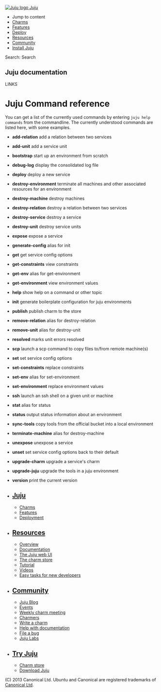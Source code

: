 [ ![Juju logo](//assets.ubuntu.com/sites/ubuntu/latest/u/img/logo.png) Juju
](https://juju.ubuntu.com/)

  - Jump to content
  - [Charms](https://juju.ubuntu.com/charms/)
  - [Features](https://juju.ubuntu.com/features/)
  - [Deploy](https://juju.ubuntu.com/deployment/)
  - [Resources](https://juju.ubuntu.com/resources/)
  - [Community](https://juju.ubuntu.com/community/)
  - [Install Juju](https://juju.ubuntu.com/download/)

Search: Search

## Juju documentation

LINKS

# Juju Command reference

You can get a list of the currently used commands by entering `juju help
commands` from the commandline. The currently understood commands are listed
here, with some examples.

  - __add-relation__ add a relation between two services
  - __add-unit__ add a service unit
  - __bootstrap__ start up an environment from scratch
  - __debug-log__ display the consolidated log file
  - __deploy__ deploy a new service
  - __destroy-environment__ terminate all machines and other associated resources for an environment
  - __destroy-machine__ destroy machines
  - __destroy-relation__ destroy a relation between two services
  - __destroy-service__ destroy a service
  - __destroy-unit__ destroy service units
  - __expose__ expose a service
  - __generate-config__ alias for init
  - __get__ get service config options
  - __get-constraints__ view constraints
  - __get-env__ alias for get-environment
  - __get-environment__ view environment values
  - __help__ show help on a command or other topic
  - __init__ generate boilerplate configuration for juju environments
  - __publish__ publish charm to the store
  - __remove-relation__ alias for destroy-relation
  - __remove-unit__ alias for destroy-unit
  - __resolved__ marks unit errors resolved
  - __scp__ launch a scp command to copy files to/from remote machine(s)
  - __set__ set service config options
  - __set-constraints__ replace constraints
  - __set-env__ alias for set-environment
  - __set-environment__ replace environment values
  - __ssh__ launch an ssh shell on a given unit or machine
  - __stat__ alias for status
  - __status__ output status information about an environment
  - __sync-tools__ copy tools from the official bucket into a local environment
  - __terminate-machine__ alias for destroy-machine
  - __unexpose__ unexpose a service
  - __unset__ set service config options back to their default
  - __upgrade-charm__ upgrade a service's charm
  - __upgrade-juju__ upgrade the tools in a juju environment
  - __version__ print the current version

  - ## [Juju](/)

    - [Charms](/charms)
    - [Features](/features)
    - [Deployment](/deployment)
  - ## [Resources](/resources)

    - [Overview](/resources/juju-overview/)
    - [Documentation](/docs/)
    - [The Juju web UI](/resources/the-juju-gui/)
    - [The charm store](/docs/authors-charm-store.html)
    - [Tutorial](/docs/getting-started.html#test)
    - [Videos](/resources/videos/)
    - [Easy tasks for new developers](/resources/easy-tasks-for-new-developers/)
  - ## [Community](/community)

    - [Juju Blog](/community/blog/)
    - [Events](/events/)
    - [Weekly charm meeting](/community/weekly-charm-meeting/)
    - [Charmers](/community/charmers/)
    - [Write a charm](/docs/authors-charm-writing.html)
    - [Help with documentation](/docs/contributing.html)
    - [File a bug](https://bugs.launchpad.net/juju-core/+filebug)
    - [Juju Labs](/labs/)
  - ## [Try Juju](https://jujucharms.com/sidebar/)

    - [Charm store](https://jujucharms.com/)
    - [Download Juju](/download/)

(C) 2013 Canonical Ltd. Ubuntu and Canonical are registered trademarks of
[Canonical Ltd](http://canonical.com).

